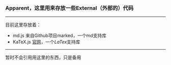 ### Apparent，这里用来存放一些**External**（外部的）代码
---
目前这里存放着：
* md.js  来自Github项目marked，一个md支持库
* KaTeX.js  [官网](https://katex.org/)，一个$LaTex$支持库
---
暂时不会引用用这里的东西，只是备用
